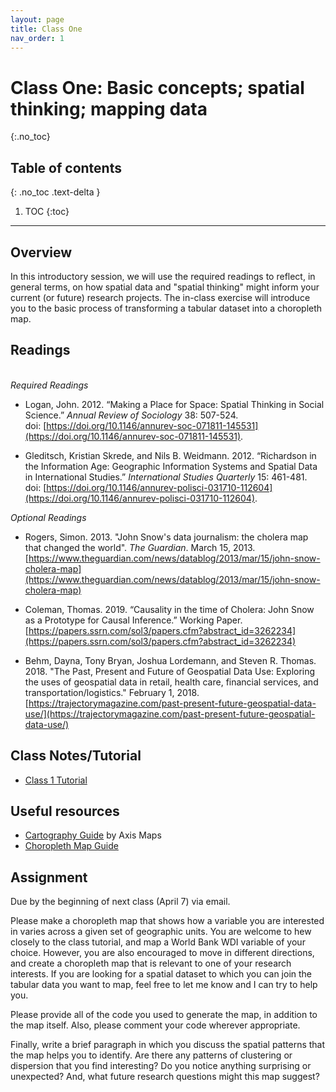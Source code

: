 ```yaml
---
layout: page
title: Class One
nav_order: 1
---
```


# Class One: Basic concepts; spatial thinking; mapping data
{:.no_toc}

## Table of contents
{: .no_toc .text-delta }

1. TOC
{:toc}

---

## Overview

In this introductory session, we will use the required readings to reflect, in general terms, on how spatial data and "spatial thinking" might inform your current (or future) research projects. The in-class exercise will introduce you to the basic process of transforming a tabular dataset into a choropleth map. 

## Readings
\
*Required Readings*

* Logan, John. 2012. “Making a Place for Space: Spatial Thinking in Social Science.” *Annual Review of Sociology* 38: 507-524.\
doi: [https://doi.org/10.1146/annurev-soc-071811-145531](https://doi.org/10.1146/annurev-soc-071811-145531). 

* Gleditsch, Kristian Skrede, and Nils B. Weidmann. 2012. “Richardson in the Information Age: Geographic Information Systems and Spatial Data in International Studies.” *International Studies Quarterly* 15: 461-481.\
doi: [https://doi.org/10.1146/annurev-polisci-031710-112604](https://doi.org/10.1146/annurev-polisci-031710-112604). 

*Optional Readings*

* Rogers, Simon. 2013. "John Snow's data journalism: the cholera map that changed the world". *The Guardian*. March 15, 2013. [https://www.theguardian.com/news/datablog/2013/mar/15/john-snow-cholera-map](https://www.theguardian.com/news/datablog/2013/mar/15/john-snow-cholera-map) 

* Coleman, Thomas. 2019. “Causality in the time of Cholera: John Snow as a Prototype for Causal Inference.” Working Paper. [https://papers.ssrn.com/sol3/papers.cfm?abstract_id=3262234](https://papers.ssrn.com/sol3/papers.cfm?abstract_id=3262234) 

* Behm, Dayna, Tony Bryan, Joshua Lordemann, and Steven R. Thomas. 2018. "The Past, Present and Future of Geospatial Data Use: Exploring the uses of geospatial data in retail, health care, financial services, and transportation/logistics." February 1, 2018. [https://trajectorymagazine.com/past-present-future-geospatial-data-use/](https://trajectorymagazine.com/past-present-future-geospatial-data-use/)


## Class Notes/Tutorial

* [Class 1 Tutorial](class_notes/Class1/class1_maps.html)

## Useful resources

* [Cartography Guide](https://www.axismaps.com/guide) by Axis Maps
* [Choropleth Map Guide](https://www.axismaps.com/guide/choropleth)

## Assignment

Due by the beginning of next class (April 7) via email. 

Please make a choropleth map that shows how a variable you are interested in varies across a given set of geographic units. You are welcome to hew closely to the class tutorial, and map a World Bank WDI variable of your choice. However, you are also encouraged to move in different directions, and create a choropleth map that is relevant to one of your research interests. If you are looking for a spatial dataset to which you can join the tabular data you want to map, feel free to let me know and I can try to help you. 

Please provide all of the code you used to generate the map, in addition to the map itself. Also, please comment your code wherever appropriate. 

Finally, write a brief paragraph in which you discuss the spatial patterns that the map helps you to identify. Are there any patterns of clustering or dispersion that you find interesting? Do you notice anything surprising or unexpected? And, what future research questions might this map suggest?




